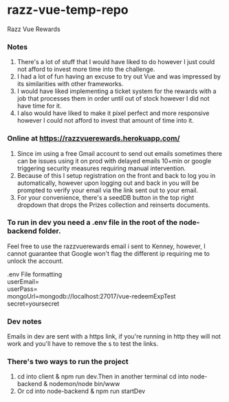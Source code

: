 # razz-vue-temp-repo

Razz Vue Rewards 

### Notes
1. There's a lot of stuff that I would have liked to do however I just could not afford to invest more time into the challenge.
2. I had a lot of fun having an excuse to try out Vue and was impressed by its similarities with other frameworks.
3. I would have liked implementing a ticket system for the rewards with a job that processes them in order until out of stock however I  did not have time for it.
4. I also would have liked to make it pixel perfect and more responsive however I could not afford to invest that amount of time into it.  

### Online at https://razzvuerewards.herokuapp.com/  
1. Since im using a free Gmail account to send out emails sometimes there can be issues using it on prod with delayed emails 10+min or google triggering security measures requiring manual intervention.
2. Because of this I setup registration on the front and back to log you in automatically, however upon logging out and back in you will be prompted
to verify your email via the link sent out to your email.
3. For your convenience, there's a seedDB button in the top right dropdown that drops the Prizes collection and reinserts documents.




### To run in dev you need a .env file in the root of the node-backend folder.
Feel free to use the razzvuerewards email i sent to Kenney, however, I cannot guarantee that Google won't flag the different ip requiring me to unlock the account.  
  
 .env File formatting  
userEmail=  
userPass=  
mongoUrl=mongodb://localhost:27017/vue-redeemExpTest  
secret=yoursecret  

### Dev notes  
Emails in dev are sent with a https link, if you're running in http they will not work and you'll have to remove the s to test the links.  
### There's two ways to run the project  
1. cd into client & npm run dev.Then in another terminal cd into node-backend & nodemon/node bin/www  
2. Or cd into node-backend & npm run startDev  
